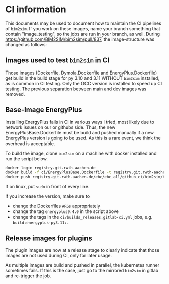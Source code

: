 # CI information

This documents may be used to document how to maintain the CI pipelines of `bim2sim`.
If you work on these images, name your branch something that contain "image_testing", so the jobs are run in your branch, as well.
During https://github.com/BIM2SIM/bim2sim/pull/837, the image-structure was changed as follows:


## Images used to test `bim2sim` in CI
Those images (Dockerfile, Dymola.Dockerfile and EnergyPlus.Dockerfile) get build in 
the build stage for py 3.10 and 3.11 WITHOUT `bim2sim` installed, 
as is common in CI testing. 
Only the OCC version is installed to speed up CI testing.
The previous separation between main and dev images was removed. 

## Base-Image EnergyPlus
Installing EnergyPlus fails in CI in various ways I tried, 
most likely due to network issues on our or githubs side. 
Thus, the new EnergyPlusBase.Dockerfile must be build and pushed manually if a new EnergyPlus version is going to be used. 
As this is a rare event, we think the overhead is acceptable.

To build the image, clone `bim2sim` on a machine with docker installed and run the script below.
```bash
docker login registry.git.rwth-aachen.de
docker build -f ci/EnergyPlusBase.Dockerfile -t registry.git.rwth-aachen.de/ebc/ebc_all/github_ci/bim2sim/bim2sim:energyplus9.4.0 .
docker push registry.git.rwth-aachen.de/ebc/ebc_all/github_ci/bim2sim/bim2sim:energyplus9.4.0
```
If on linux, put `sudo` in front of every line.

If you increase the version, make sure to 
- change the Dockerfiles `ARGs` appropriately
- change the tag `energyplus9.4.0` in the script above
- change the tags in the `ci/builds_releases.gitlab-ci.yml` jobs, e.g. `build:energyplus-py3.11:`.


## Release images for plugins
The plugin images are now at a release stage to clearly indicate 
that those images are not used during CI, only for later usage.

As multiple images are build and pushed in parallel, the kubernetes runner sometimes fails. 
If this is the case, just go to the mirrored `bim2sim` in gitlab and re-trigger the job.
